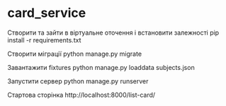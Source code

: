 # card_service

Створити та зайти в віртуальне оточення і встановити залежності
pip install -r requirements.txt

Створити міграції
python manage.py migrate

Завантажити fixtures 
python manage.py loaddata subjects.json

Запустити сервер
python manage.py runserver

Стартова сторінка
http://localhost:8000/list-card/
